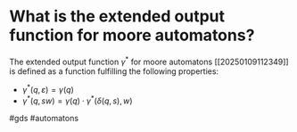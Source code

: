 # What is the extended output function for moore automatons? 
The extended output function $\gamma^\ast$ for moore automatons [[20250109112349]] is defined as a function fulfilling the following properties:
- $\gamma^\ast(q,\varepsilon)=\gamma(q)$
- $\gamma^\ast(q,sw)=\gamma(q)\cdot \gamma^\ast(\delta(q,s),w)$

#gds #automatons